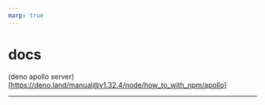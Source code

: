```yaml
---
marp: true
---
```


# docs

(deno apollo
server)[https://deno.land/manual@v1.32.4/node/how_to_with_npm/apollo]

---
